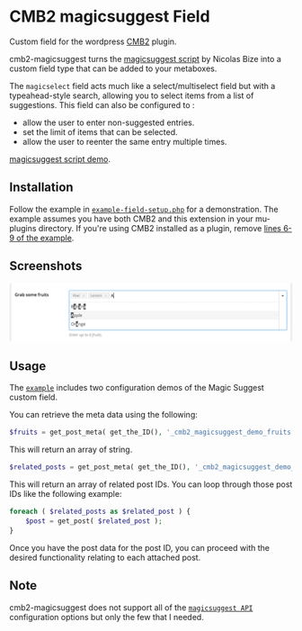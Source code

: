CMB2 magicsuggest Field
==================

Custom field for the wordpress [CMB2](https://github.com/WebDevStudios/CMB2) plugin.

cmb2-magicsuggest turns the [magicsuggest script](https://github.com/nicolasbize/magicsuggest) by Nicolas Bize into a custom field type that can be added to your metaboxes.

The `magicselect` field acts much like a select/multiselect field but with a typeahead-style search, allowing you to select items from a list of suggestions. 
This field can also be configured to : 
 * allow the user to enter non-suggested entries.
 * set the limit of items that can be selected.
 * allow the user to reenter the same entry multiple times.

[magicsuggest script demo](http://nicolasbize.com/magicsuggest/examples.html).

## Installation

Follow the example in [`example-field-setup.php`](https://github.com/eliottparis/cmb2-magicsuggest-field/blob/master/example-field-setup.php) for a demonstration. The example assumes you have both CMB2 and this extension in your mu-plugins directory. If you're using CMB2 installed as a plugin, remove [lines 6-9 of the example](https://github.com/eliottparis/cmb2-magicsuggest-field/blob/master/example-field-setup.php#L6-L9).

## Screenshots
![Image](screenshot-1.png?raw=true)

## Usage
The [`example`](https://github.com/eliottparis/cmb2-magicsuggest-field/blob/master/example-field-setup.php) includes two configuration demos of the Magic Suggest custom field.

You can retrieve the meta data using the following:

```php
$fruits = get_post_meta( get_the_ID(), '_cmb2_magicsuggest_demo_fruits', true );
```

This will return an array of string.

```php
$related_posts = get_post_meta( get_the_ID(), '_cmb2_magicsuggest_demo_related_posts', true );
```

This will return an array of related post IDs. You can loop through those post IDs like the following example:

```php
foreach ( $related_posts as $related_post ) {
	$post = get_post( $related_post );
}
```

Once you have the post data for the post ID, you can proceed with the desired functionality relating to each attached post.

## Note
cmb2-magicsuggest does not support all of the [`magicsuggest API`](http://nicolasbize.com/magicsuggest/doc.html) configuration options but only the few that I needed.
